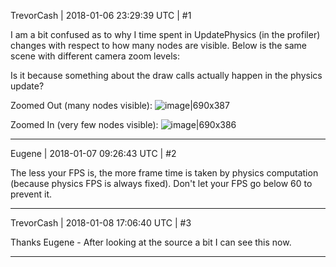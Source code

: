 TrevorCash | 2018-01-06 23:29:39 UTC | #1

I am a bit confused as to why I time spent in UpdatePhysics (in the profiler) changes with respect to how many nodes are visible.  Below is the same scene with different camera zoom levels:

Is it because something about the draw calls actually happen in the physics update?

Zoomed Out (many nodes visible):
![image|690x387](upload://20TPOg9jIaArgfsspifbtXi1UQB.jpg)

Zoomed In (very few nodes visible):
![image|690x386](upload://q0Odxwh2HO9QZM7ZWHMrruGXgbS.jpg)

-------------------------

Eugene | 2018-01-07 09:26:43 UTC | #2

The less your FPS is, the more frame time is taken by physics computation (because physics FPS is always fixed). Don't let your FPS go below 60 to prevent it.

-------------------------

TrevorCash | 2018-01-08 17:06:40 UTC | #3

Thanks Eugene - After looking at the source a bit I can see this now.

-------------------------

